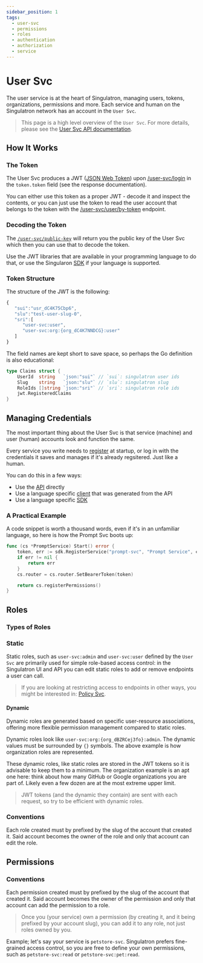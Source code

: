 ```yaml
---
sidebar_position: 1
tags:
  - user-svc
  - permissions
  - roles
  - authentication
  - authorization
  - service
---
```


# User Svc

The user service is at the heart of Singulatron, managing users, tokens, organizations, permissions and more. Each service and human on the Singulatron network has an account in the `User Svc`.

> This page is a high level overview of the `User Svc`. For more details, please see the [User Svc API documentation](/docs/singulatron/login).

## How It Works

### The Token

The User Svc produces a JWT ([JSON Web Token](https://en.wikipedia.org/wiki/JSON_Web_Token)) upon [/user-svc/login](/docs/singulatron/login) in the `token.token` field (see the response documentation).

You can either use this token as a proper JWT - decode it and inspect the contents, or you can just use the token to read the user account that belongs to the token with the [/user-svc/user/by-token](/docs/singulatron/read-user-by-token) endpoint.

### Decoding the Token

The [`/user-svc/public-key`](/docs/singulatron/get-public-key) will return you the public key of the User Svc which then you can use that to decode the token.

Use the JWT libraries that are available in your programming language to do that, or use the Singularon [SDK](https://github.com/singulatron/singulatron/tree/main/sdk) if your language is supported.

### Token Structure

The structure of the JWT is the following:

```js
{
   "sui":"usr_dC4K75Cbp6",
   "slu":"test-user-slug-0",
   "sri":[
      "user-svc:user",
      "user-svc:org:{org_dC4K7NNDCG}:user"
   ]
}
```

The field names are kept short to save space, so perhaps the Go definition is also educational:

```go
type Claims struct {
	UserId  string   `json:"sui"` // `sui`: singulatron user ids
	Slug    string   `json:"slu"` // `slu`: singulatron slug
	RoleIds []string `json:"sri"` // `sri`: singulatron role ids
	jwt.RegisteredClaims
}
```

## Managing Credentials

The most important thing about the User Svc is that service (machine) and user (human) accounts look and function the same.

Every service you write needs to [register](/docs/singulatron/register) at startup, or log in with the credentials it saves and manages if it's already regsitered. Just like a human.

You can do this in a few ways:

- Use the [API](/docs/singulatron/register) directly
- Use a language specific [client](https://github.com/singulatron/singulatron/tree/main/clients) that was generated from the API
- Use a language specific [SDK](https://github.com/singulatron/singulatron/tree/main/localtron/sdk)

### A Practical Example

A code snippet is worth a thousand words, even if it's in an unfamiliar language, so here is how the Prompt Svc boots up:

```go
func (cs *PromptService) Start() error {
	token, err := sdk.RegisterService("prompt-svc", "Prompt Service", cs.router, cs.credentialStore)
	if err != nil {
		return err
	}
	cs.router = cs.router.SetBearerToken(token)

	return cs.registerPermissions()
}
```

## Roles

### Types of Roles

### Static

Static roles, such as `user-svc:admin` and `user-svc:user` defined by the `User Svc` are primarily used for simple role-based access control: in the Singulatron UI and API you can edit static roles to add or remove endpoints a user can call.

> If you are looking at restricting access to endpoints in other ways, you might be interested in: [Policy Svc](/docs/services/policy-svc).

#### Dynamic

Dynamic roles are generated based on specific user-resource associations, offering more flexible permission management compared to static roles.

Dynamic roles look like `user-svc:org:{org_dBZRCej3fo}:admin`. The dynamic values must be surrounded by `{}` symbols. The above example is how organization roles are represented.

These dynamic roles, like static roles are stored in the JWT tokens so it is advisable to keep them to a minimum. The organization example is an apt one here: think about how many GitHub or Google organizations you are part of. Likely even a few dozen are at the most extreme upper limit.

> JWT tokens (and the dynamic they contain) are sent with each request, so try to be efficient with dynamic roles.

### Conventions

Each role created must by prefixed by the slug of the account that created it. Said account becomes the owner of the role and only that account can edit the role.

## Permissions

### Conventions

Each permission created must by prefixed by the slug of the account that created it. Said account becomes the owner of the permission and only that account can add the permission to a role.

> Once you (your service) own a permission (by creating it, and it being prefixed by your account slug), you can add it to any role, not just roles owned by you.

Example; let's say your service is `petstore-svc`. Singulatron prefers fine-grained access control, so you are free to define your own permissions, such as `petstore-svc:read` or `petstore-svc:pet:read`.

